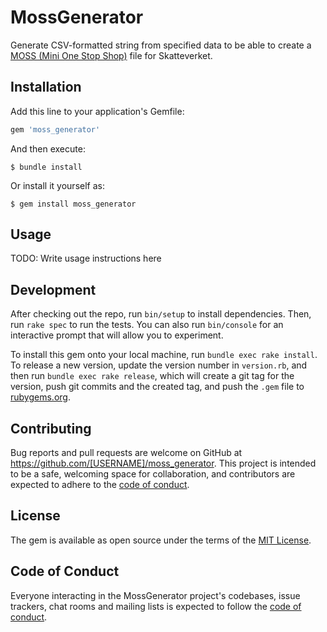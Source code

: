# MossGenerator

Generate CSV-formatted string from specified data to be able to create a [MOSS (Mini One Stop Shop)](https://www.skatteverket.se/foretagochorganisationer/moms/deklareramoms/mossredovisningavmomspadigitalatjanster.4.3aa8c78a1466c5845876a05.html) file for Skatteverket.

## Installation

Add this line to your application's Gemfile:

```ruby
gem 'moss_generator'
```

And then execute:

    $ bundle install

Or install it yourself as:

    $ gem install moss_generator

## Usage

TODO: Write usage instructions here

## Development

After checking out the repo, run `bin/setup` to install dependencies. Then, run `rake spec` to run the tests. You can also run `bin/console` for an interactive prompt that will allow you to experiment.

To install this gem onto your local machine, run `bundle exec rake install`. To release a new version, update the version number in `version.rb`, and then run `bundle exec rake release`, which will create a git tag for the version, push git commits and the created tag, and push the `.gem` file to [rubygems.org](https://rubygems.org).

## Contributing

Bug reports and pull requests are welcome on GitHub at https://github.com/[USERNAME]/moss_generator. This project is intended to be a safe, welcoming space for collaboration, and contributors are expected to adhere to the [code of conduct](https://github.com/[USERNAME]/moss_generator/blob/master/CODE_OF_CONDUCT.md).

## License

The gem is available as open source under the terms of the [MIT License](https://opensource.org/licenses/MIT).

## Code of Conduct

Everyone interacting in the MossGenerator project's codebases, issue trackers, chat rooms and mailing lists is expected to follow the [code of conduct](https://github.com/[USERNAME]/moss_generator/blob/master/CODE_OF_CONDUCT.md).
